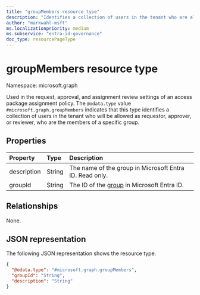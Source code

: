 ```yaml
---
title: "groupMembers resource type"
description: "Identifies a collection of users in the tenant who are allowed as requestor, approver, or reviewer."
author: "markwahl-msft"
ms.localizationpriority: medium
ms.subservice: "entra-id-governance"
doc_type: resourcePageType
---
```

# groupMembers resource type

Namespace: microsoft.graph


Used in the request, approval, and assignment review settings of an access package assignment policy.
The `@odata.type` value `#microsoft.graph.groupMembers` indicates that this type identifies a collection of users in the tenant who will be allowed as requestor, approver, or reviewer, who are the members of a specific group.

## Properties
|Property|Type|Description|
|:---|:---|:---|
|description|String|The name of the group in Microsoft Entra ID. Read only. |
|groupId|String|The ID of the [group](group.md) in Microsoft Entra ID.|

## Relationships
None.
## JSON representation
The following JSON representation shows the resource type.
<!-- {
  "blockType": "resource",
  "@odata.type": "microsoft.graph.groupMembers",
  "baseType": "microsoft.graph.subjectSet"
}
-->
``` json
{
  "@odata.type": "#microsoft.graph.groupMembers",
  "groupId": "String",
  "description": "String"
}
```
